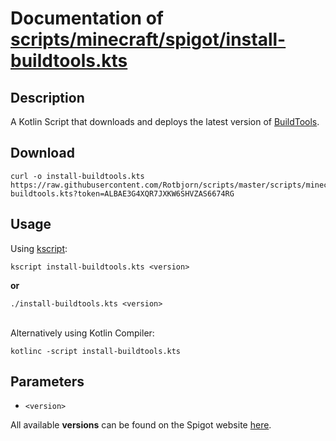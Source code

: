 Documentation of [scripts/minecraft/spigot/install-buildtools.kts](/scripts/minecraft/spigot/install-buildtools.kts)
=

## Description
A Kotlin Script that downloads and deploys the latest version of [BuildTools](https://www.spigotmc.org/wiki/buildtools/).

## Download
```shell script
curl -o install-buildtools.kts https://raw.githubusercontent.com/Rotbjorn/scripts/master/scripts/minecraft/spigot/install-buildtools.kts?token=ALBAE3G4XQR7JXKW6SHVZAS6674RG
``` 

## Usage
Using [kscript](https://github.com/holgerbrandl/kscript):

`kscript install-buildtools.kts <version>`

**or**

`./install-buildtools.kts <version>`

\
Alternatively using Kotlin Compiler:

`kotlinc -script install-buildtools.kts`

## Parameters
- `<version>`

All available **versions** can be found on the Spigot website [here](https://www.spigotmc.org/wiki/buildtools/#versions).


